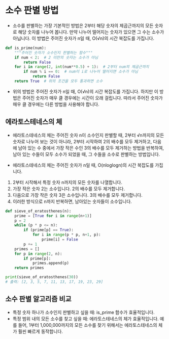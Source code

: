 # 소수 판별 방법

- 소수를 판별하는 가장 기본적인 방법은 2부터 해당 숫자의 제곱근까지의 모든 숫자로 해당 숫자를 나누어 봅니다. 만약 나누어 떨어지는 숫자가 있으면 그 수는 소수가 아닙니다. 이 방법은 주어진 숫자가 n일 때, O(√n)의 시간 복잡도를 가집니다.

```python
def is_prime(num):
    """주어진 숫자가 소수인지 판별하는 함수"""
    if num < 2:  # 2 미만의 숫자는 소수가 아님
        return False
    for i in range(2, int(num**0.5) + 1):  # 2부터 num의 제곱근까지
        if num % i == 0:  # num이 i로 나누어 떨어지면 소수가 아님
            return False
    return True  # 위의 조건을 모두 통과하면 소수
```

- 위의 방법은 주어진 숫자가 n일 때, O(√n)의 시간 복잡도를 가집니다. 하지만 이 방법은 주어진 숫자가 매우 클 경우에는 시간이 오래 걸립니다. 따라서 주어진 숫자가 매우 클 경우에는 다른 방법을 사용해야 합니다.

## 에라토스테네스의 체

- 에라토스테네스의 체는 주어진 숫자 n이 소수인지 판별할 때, 2부터 √n까지의 모든 숫자로 나누어 보는 것이 아니라, 2부터 시작하여 2의 배수를 모두 제거하고, 다음에 남아 있는 수 중에서 가장 작은 수인 3의 배수를 모두 제거하는 방법을 반복하여, 남아 있는 수들이 모두 소수가 되었을 때, 그 수들을 소수로 판별하는 방법입니다.

- 에라토스테네스의 체는 주어진 숫자가 n일 때, O(nloglogn)의 시간 복잡도를 가집니다.

1. 2부터 시작해서 특정 숫자 n까지의 모든 숫자를 나열합니다.
2. 가장 작은 숫자 2는 소수입니다. 2의 배수를 모두 제거합니다.
3. 다음으로 가장 작은 숫자 3은 소수입니다. 3의 배수를 모두 제거합니다.
4. 이러한 방식으로 n까지 반복하면, 남아있는 숫자들이 소수입니다.

```python
def sieve_of_eratosthenes(n):
    prime = [True for i in range(n+1)]
    p = 2
    while (p * p <= n):
        if (prime[p] == True):
            for i in range(p * p, n+1, p):
                prime[i] = False
        p += 1
    primes = []
    for p in range(2, n):
        if prime[p]:
            primes.append(p)
    return primes

print(sieve_of_eratosthenes(30))
# 출력: [2, 3, 5, 7, 11, 13, 17, 19, 23, 29]
```

## 소수 판별 알고리즘 비교

- 특정 숫자 하나가 소수인지 판별하고 싶을 때: is_prime 함수가 효율적입니다.
​
- 특정 범위 내의 모든 소수를 찾고 싶을 때: 에라토스테네스의 체가 효율적입니다. 예를 들어, 1부터 1,000,000까지의 모든 소수를 찾기 위해서는 에라토스테네스의 체가 훨씬 빠르게 동작합니다.
